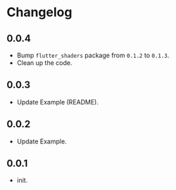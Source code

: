# Changelog

## 0.0.4

- Bump `flutter_shaders` package from `0.1.2` to `0.1.3`.
- Clean up the code.

## 0.0.3

- Update Example (README).

## 0.0.2

- Update Example.

## 0.0.1

- init.
